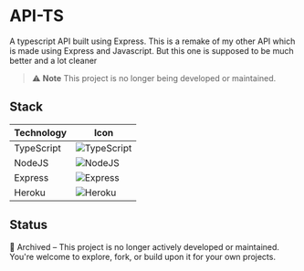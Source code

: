 # API-TS

A typescript API built using Express. This is a remake of my other API which is made using Express and Javascript. But this one is supposed to be much better and a lot cleaner

> ⚠️ **Note** This project is no longer being developed or maintained.

## Stack

| Technology | Icon                                                              |
| ---------- | ----------------------------------------------------------------- |
| TypeScript | ![TypeScript](https://go-skill-icons.vercel.app/api/icons?i=ts)   |
| NodeJS     | ![NodeJS](https://go-skill-icons.vercel.app/api/icons?i=nodejs)   |
| Express    | ![Express](https://go-skill-icons.vercel.app/api/icons?i=express) |
| Heroku     | ![Heroku](https://go-skill-icons.vercel.app/api/icons?i=heroku)   |

## Status

🚫 Archived – This project is no longer actively developed or maintained. You're welcome to explore, fork, or build upon it for your own projects.
